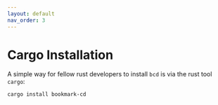 ```yaml
---
layout: default
nav_order: 3
---
```

# Cargo Installation

A simple way for fellow rust developers to install `bcd` is via the rust tool `cargo`:

``` bash
cargo install bookmark-cd
```

